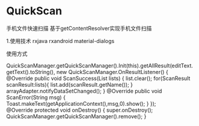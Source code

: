 # QuickScan
手机文件快速扫描
基于getContentResolver实现手机文件扫描

1.使用技术 rxjava rxandroid material-dialogs


使用方式


QuickScanManager.getQuickScanManager().Init(this).getAllResult(editText.getText().toString(), new QuickScanManager.OnResultListener() {
            @Override
            public void ScanSuccess(List<ScanResult> lists) {
                list.clear();
                for(ScanResult scanResult:lists){
                    list.add(scanResult.getName());
                }
                arrayAdapter.notifyDataSetChanged();
            }
            @Override
            public void ScanError(String msg) {
                Toast.makeText(getApplicationContext(),msg,0).show();
            }
        });  
    @Override
    protected void onDestroy() {
        super.onDestroy();
        QuickScanManager.getQuickScanManager().remove();
    }
